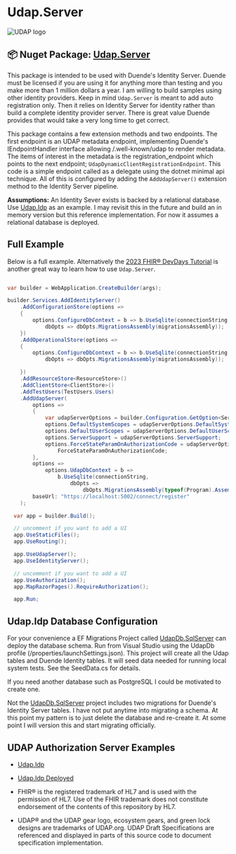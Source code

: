# Udap.Server

![UDAP logo](https://avatars.githubusercontent.com/u/77421324?s=48&v=4)

## 📦 Nuget Package: [Udap.Server](https://www.nuget.org/packages?q=udap.server)

This package is intended to be used with Duende's Identity Server.  Duende must be licensed if you are using it for anything more than testing and you make more than 1 million dollars a year.  I am willing to build samples using other identity providers.  Keep in mind `Udap.Server` is meant to add auto registration only.  Then it relies on Identity Server for identity rather than build a complete identity provider server.  There is great value Duende provides that would take a very long time to get correct.

This package contains a few extension methods and two endpoints.  The first endpoint is an UDAP metadata endpoint, implementing Duende's IEndpointHandler interface allowing /.well-known/udap to render metadata.  The items of interest in the metadata is the registration_endpoint which points to the next endpoint; `UdapDynamicClientRegistrationEndpoint`.  This code is a simple endpoint called as a delegate using the dotnet minimal api technique.  All of this is configured by adding the ```AddUdapServer()``` extension method to the Identity Server pipeline.

**Assumptions:**  An Identity Sever exists is backed by a relational database.  Use [Udap.Idp](./examples/Udap.Idp/) as an example.  I may revisit this in the future and build an in memory version but this reference implementation. For now it assumes a relational database is deployed.

## Full Example

Below is a full example.  Alternatively the [2023 FHIR® DevDays Tutorial](udap-devdays-2023) is another great way to learn how to use ```Udap.Server```.

```csharp

var builder = WebApplication.CreateBuilder(args);

builder.Services.AddIdentityServer()
    .AddConfigurationStore(options =>
    {
        options.ConfigureDbContext = b => b.UseSqlite(connectionString,
            dbOpts => dbOpts.MigrationsAssembly(migrationsAssembly));
    })
    .AddOperationalStore(options =>
    {
        options.ConfigureDbContext = b => b.UseSqlite(connectionString,
            dbOpts => dbOpts.MigrationsAssembly(migrationsAssembly));

    })
    .AddResourceStore<ResourceStore>()
    .AddClientStore<ClientStore>()
    .AddTestUsers(TestUsers.Users)
    .AddUdapServer(
        options =>
        {
            var udapServerOptions = builder.Configuration.GetOption<ServerSettings>("ServerSettings");
            options.DefaultSystemScopes = udapServerOptions.DefaultSystemScopes;
            options.DefaultUserScopes = udapServerOptions.DefaultUserScopes;
            options.ServerSupport = udapServerOptions.ServerSupport;
            options.ForceStateParamOnAuthorizationCode = udapServerOptions.
                ForceStateParamOnAuthorizationCode;
        },
        options =>
            options.UdapDbContext = b =>
                b.UseSqlite(connectionString,
                    dbOpts =>
                        dbOpts.MigrationsAssembly(typeof(Program).Assembly.FullName)),
        baseUrl: "https://localhost:5002/connect/register"
    );

  var app = builder.Build();

  // uncomment if you want to add a UI
  app.UseStaticFiles();
  app.UseRouting();

  app.UseUdapServer();
  app.UseIdentityServer();

  // uncomment if you want to add a UI
  app.UseAuthorization();
  app.MapRazorPages().RequireAuthorization();

  app.Run;

```

## Udap.Idp Database Configuration

For your convenience a EF Migrations Project called [UdapDb.SqlServer](/migrations/UdapDb.SqlServer/) can deploy the database schema.  Run from Visual Studio using the UdapDb profile (/properties/launchSettings.json).  This project will create all the Udap tables and Duende Identity tables.  It will seed data needed for running local system tests.  See the SeedData.cs for details.

If you need another database such as PostgreSQL I could be motivated to create one.

Not the [UdapDb.SqlServer](/migrations/UdapDb.SqlServer/) project includes two migrations for Duende's Identity Server tables.  I have not put anytime into migrating a schema.  At this point my pattern is to just delete the database and re-create it.  At some point I will version this and start migrating officially.

## UDAP Authorization Server Examples

- [Udap.Idp](./examples/Udap.Idp/)
- [Udap.Idp Deployed](https://securedcontrols.net/.well-known/udap)

- FHIR® is the registered trademark of HL7 and is used with the permission of HL7. Use of the FHIR trademark does not constitute endorsement of the contents of this repository by HL7.
- UDAP® and the UDAP gear logo, ecosystem gears, and green lock designs are trademarks of UDAP.org. UDAP Draft Specifications are referenced and displayed in parts of this source code to document specification implementation.
